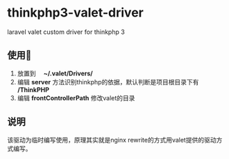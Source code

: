 # thinkphp3-valet-driver
laravel valet custom driver for thinkphp 3

## 使用
1. 放置到 　**~/.valet/Drivers/**
2. 编辑 **server** 方法识别thinkphp的依据，默认判断是项目根目录下有 **/ThinkPHP**
3. 编辑 **frontControllerPath** 修改valet的目录

## 说明
该驱动为临时编写使用，原理其实就是nginx rewrite的方式用valet提供的驱动方式编写。
